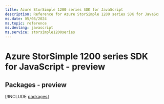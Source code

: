 ```yaml
---
title: Azure StorSimple 1200 series SDK for JavaScript
description: Reference for Azure StorSimple 1200 series SDK for JavaScript
ms.date: 05/03/2024
ms.topic: reference
ms.devlang: javascript
ms.service: storsimple1200series
---
```

# Azure StorSimple 1200 series SDK for JavaScript - preview
## Packages - preview
[!INCLUDE [packages](storsimple-1200-series-index.md)]